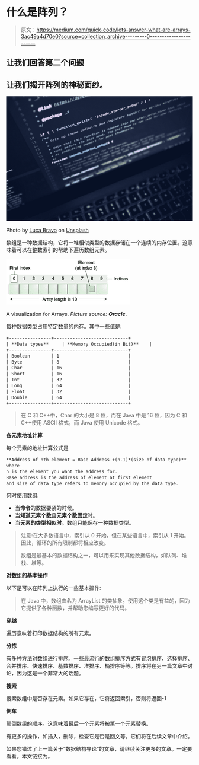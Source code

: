 # 什么是阵列？

> 原文：<https://medium.com/quick-code/lets-answer-what-are-arrays-3ac49a4d70e0?source=collection_archive---------0----------------------->

## 让我们回答第二个问题

## 让我们揭开阵列的神秘面纱。

![](img/901f2541c89ed9294a50f0d81e0f9393.png)

Photo by [Luca Bravo](https://unsplash.com/@lucabravo?utm_source=medium&utm_medium=referral) on [Unsplash](https://unsplash.com?utm_source=medium&utm_medium=referral)

数组是一种数据结构，它将一堆相似类型的数据存储在一个连续的内存位置。这意味着可以在整数索引的帮助下遍历数组元素。

![](img/e631aa1fc4c1a4f1e2993e040a683b3a.png)

A visualization for Arrays. *Picture source:* ***Oracle***.

每种数据类型占用特定数量的内存。其中一些值是:

```
+----------------+----------------------------+
| **Data types**     | **Memory Occupied(in Bit)**    |
+----------------+----------------------------+
| Boolean        | 1                          |
| Byte           | 8                          |
| Char           | 16                         |
| Short          | 16                         |
| Int            | 32                         |
| Long           | 64                         |
| Float          | 32                         |
| Double         | 64                         |
+----------------+----------------------------+
```

> 在 C 和 C++中，Char 的大小是 8 位，而在 Java 中是 16 位，因为 C 和 C++使用 ASCII 格式，而 Java 使用 Unicode 格式。

**各元素地址计算**

每个元素的地址计算公式是

```
**Address of nth element = Base Address +(n-1)*(size of data type)** 
where 
n is the element you want the address for. 
Base address is the address of element at first element
and size of data type refers to memory occupied by the data type.
```

何时使用数组:

*   当**命令**的数据要紧的时候。
*   当**知道元素个数**且**元素个数固定**时。
*   当**元素的类型相似时**。数组只能保存一种数据类型。

> 注意:在大多数语言中，索引从 0 开始，但在某些语言中，索引从 1 开始。因此，循环的所有限制都将相应改变。
> 
> 数组是最基本的数据结构之一，可以用来实现其他数据结构，如队列、堆栈、堆等。

**对数组的基本操作**

以下是可以在阵列上执行的一些基本操作:

> 在 Java 中，数组由名为 ArrayList 的类抽象。使用这个类是有益的，因为它提供了各种函数，并帮助您编写更好的代码。

**穿越**

遍历意味着打印数据结构的所有元素。

**分拣**

有多种方法对数组进行排序。一些最流行的数组排序方式有冒泡排序、选择排序、合并排序、快速排序、基数排序、堆排序、桶排序等等。排序将在另一篇文章中讨论，因为这是一个非常大的话题。

**搜索**

搜索数组中是否存在元素。如果它存在，它将返回索引，否则将返回-1

**倒车**

颠倒数组的顺序。这意味着最后一个元素将被第一个元素替换。

有更多的操作，如插入，删除，检查它是否是回文等。它们将在后续文章中介绍。

如果您错过了上一篇关于“数据结构导论”的文章，请继续关注更多的文章。一定要看看。本文链接为。